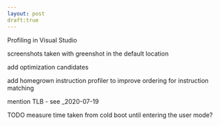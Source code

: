 ```yaml
---
layout: post
draft:true
---
```


Profiling in Visual Studio

screenshots taken with greenshot in the default location


add optimization candidates

add homegrown instruction profiler to improve ordering for instruction matching

mention TLB - see _2020-07-19

TODO measure time taken from cold boot until entering the user mode?
